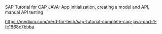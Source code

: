 SAP Tutorial for CAP JAVA: 
App initialization,
creating a model and API,
manual API testing

https://medium.com/nerd-for-tech/sap-tutorial-complete-cap-java-part-1-fc1868c7bbba